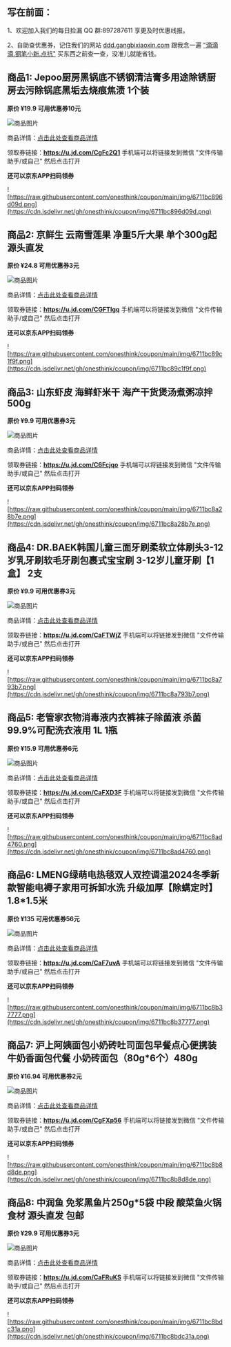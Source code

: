 ## 写在前面：

1、欢迎加入我们的每日捡漏 QQ 群:897287611 享更及时优惠线报。

2、自助查优惠券，记住我们的网站 [ddd.gangbixiaoxin.com](https://ddd.gangbixiaoxin.com) 跟我念一遍 ["滴滴滴.钢笔小新.点抗"](https://ddd.gangbixiaoxin.com) 买东西之前查一查，没准儿就能省钱。

## 商品1: Jepoo厨房黑锅底不锈钢清洁膏多用途除锈厨房去污除锅底黑垢去烧痕焦渍 1个装

**原价 ¥19.9 可用优惠券10元**

![商品图片](http://img14.360buyimg.com/n1/jfs/t1/74987/7/20830/146970/62cae36bEc513a693/d6f967655c35d04b.jpg)

商品详情：[点击此处查看商品详情](https://union-click.jd.com/jdc?e=1003156031&amp;p=JF8BAdEJK1olXwQBXVpVDUMUAl8IGloRWgYDV1teCEgVAF9MRANLAjZbERscSkAJHTRQRA1CCVkdDwtCWhVLHTdNTwcKBENeCVAfUg8bVGphHj1HOX5YAhZcdxETRw5gbTpzNAd1OlwZUDMSQQpOfVhAFnJqJhU6flxXDxtxaz5hPnlFIDclYTxOYC18RCNNOWJ2EigvVTl1ShdOey5mJGFbBhcpakpxYSZoWy93B2RgVSIbfzJrUBhrZAxhJG5hIxcIST1-YwpzfCcTOE5hIjkCViNFZRNbewF-H3FdKD4qQTBSdDB8cjhcFFh0LSUkaChgRBhxbztsPlNDNCw1aD9fYDN_Yi98KV99ESkCcBMne2kIbyRpBm5gTiBedwtMeBRuel5wCwoOZF9tC0oXBGYOHF0cWDYyVF5tSSUTC2oAH1klXDYCUl1VC0sTBG8JGFwSbQYKU26KpfPCid7dk-LBw47V7fmIgffDnec4K2sWbQYDVVxdDEwWAW84K1sWbQUyCjBcW00VAG8KHTVJXlIBBxxbCSUXBGwOHFwVXDYAVV9fCnsnMzgNcl5zD2J6DggVCTRNBytpcy10O28DIzBfTBNvBi1tXT0WCE12PCwWbz0nA18)

领取券链接：**https://u.jd.com/CgFc2Q1** 手机端可以将链接发到微信 "文件传输助手/或自己" 然后点击打开

**还可以京东APP扫码领券**

![https://raw.githubusercontent.com/onesthink/coupon/main/img/6711bc896d09d.png](https://cdn.jsdelivr.net/gh/onesthink/coupon/img/6711bc896d09d.png)

## 商品2: 京鲜生 云南雪莲果 净重5斤大果 单个300g起 源头直发

**原价 ¥24.8 可用优惠券3元**

![商品图片](http://img14.360buyimg.com/n1/jfs/t1/36942/5/23357/89426/66bdbd2dF791026f4/3d3dbb6dad6005ae.jpg)

商品详情：[点击此处查看商品详情](https://union-click.jd.com/jdc?e=1003156031&amp;p=JF8BAZ4JK1olXDYCVV9dCE4WBWYBEl8lGVlaCgFtUQ5SQi0DBUVOBVlUAwoCFxBCHD1WR0VNGFJeSwcYVBYZQTVMFyVKGXpJBwY2bz1eCjwBGw9TNHQCNTsnaCUVYApuRDtBI34HECAdAQhfSjQfW1dhJHZnIz0-SD9-UTxxaFtWJXNmMjwHdElgYWZbeQF1GXJZLA4_QStcYA0BSD9mPQRiHFcOahFCRhl6czxuPmVcI1wHaz90aC9_byxICH9DFzgvCSt-WgdAYyJhOHJLHR0qcR1EdAx_TGt2VANdLwI9ei4TWypoGSRKK2RACl4bBEcnAl8LGlsSVAAFUldYOHsXA19edVsUXAcHU1deD04nAl8IHVgdXgYGU15dDk8VM28AHGvC8L7X3u-IgPLDneffovzA1LrWytZtOHsUM28JGlkVWQEDVl5tOEsUM2w4RTUUDgEHAF9ZDyVLADsLSB5HBWgCU1hYAU8SBV8KGloXXzYyZCACTDdcUDdjfC1cVFULVAobYTkXYgpyezUXPmNkCz4JdjMSRxFIEhhdFF0yVG4)

领取券链接：**https://u.jd.com/CGFTlgq** 手机端可以将链接发到微信 "文件传输助手/或自己" 然后点击打开

**还可以京东APP扫码领券**

![https://raw.githubusercontent.com/onesthink/coupon/main/img/6711bc89c1f9f.png](https://cdn.jsdelivr.net/gh/onesthink/coupon/img/6711bc89c1f9f.png)

## 商品3: 山东虾皮 海鲜虾米干 海产干货煲汤煮粥凉拌 500g

**原价 ¥9.9 可用优惠券3元**

![商品图片](http://img14.360buyimg.com/n1/jfs/t1/93967/38/52179/133698/6711147aFd868a350/d968311cc609e0d0.jpg)

商品详情：[点击此处查看商品详情](https://union-click.jd.com/jdc?e=1003156031&amp;p=JF8BAboJK1olXwIHVFpdD0oQA18IGlsVWQEFVVZdDE0eB19MRANLAjZbERscSkAJHTRQRA1CCVkdDwtCWhVLHTdNTwcKBENeCVAfUg8bfDxzXyRcBlRRAxpdATVRQWZsZSRIBWRXOlw2YThESyxsch5mJGZwHDUhUVxXDxtxazliPnVcI1wtWDx0cC5-cj9NOWVyEj0VUiJ1Sm5Oey5lPWFbEhcpektuYSYJWy9nAHVgHV8baElrUw9RZAxhJG5lLT0ISz9IYwlzfSdrClllBDw-YBFjWylQbDhyHHB7MDgke0tQdAt8D1lgbWdUHT4NfCJgYBBMayl8JkZ7LSkiYDsbD18JK1gUXQELUllbAU4nM28IKwl7hK6Njdvx0ceJ2uiKSRpXir2mg_vSOEonA2kLE1gVWQECVl5eD3sXC2g4zPatiIyzgdbk3NWf1NavztKpiZiKZG5tC3sXAm4KG18SXAQCZG5dC3sUMzFmGggSWFIDUV8zVEhDADxMTwF7XQEEUF9cDUMnAW4JGVklbTZ9ByUZdwJMUTxfX1scI0BAXTojdxZPYTpmGTB8LlVKFzo0TThuYx1AcCdMbQYy)

领取券链接：**https://u.jd.com/C6Fcjqo** 手机端可以将链接发到微信 "文件传输助手/或自己" 然后点击打开

**还可以京东APP扫码领券**

![https://raw.githubusercontent.com/onesthink/coupon/main/img/6711bc8a28b7e.png](https://cdn.jsdelivr.net/gh/onesthink/coupon/img/6711bc8a28b7e.png)

## 商品4: DR.BAEK韩国儿童三面牙刷柔软立体刷头3-12岁乳牙刷软毛牙刷包裹式宝宝刷 3-12岁儿童牙刷【1盒】 2支

**原价 ¥9.9 可用优惠券3元**

![商品图片](http://img14.360buyimg.com/n1/jfs/t1/182832/24/47025/99017/666e708bF79378e3a/f4a5ccea70fbc7e7.jpg)

商品详情：[点击此处查看商品详情](https://union-click.jd.com/jdc?e=1003156031&amp;p=JF8BAdsJK1olXwIHVl1fAE8WCl8IGlsUWgALVVhdD00QBV9MRANLAjZbERscSkAJHTRQRA1CCVkdDwtCWhVLHTdNTwcKBENeCVAfUg8bZRdeRj1PGFJ1LytaWC9EYywLXB1nC3BXOlwtahNvaxIBTwdNVQQCIAsPUFxXDxtxazliLnlDIjctbDx0fC5_GQlNOWJiEj4VVTJ1Aj1OeD5mLmFbEhc-ekpEYSZoWyxnB2ZgVSobfElnYRtBUgxhJG5rIxcISjx-UT9zfCcTOE5hIjkCViNFZRNvbz9AA3JrDSg-UjsRY21aciJ2Dw9iJiUufCh8Rxlxezl1BG1AIAEPWCh1YCh8cg1zKk9xECkCaC9sY3sKbk8XKDZcABU9TRMQeAoNRwYPBU90MwAcdTJnD2M4GmsWXAYFXVhaDkISM18IG2tUMwYHU1ZYC08QM244G10WVQUCUFldDEoTAV8IE1wliqu6gdTs3cOu1_GAzOKyiI--gMDVOHsnAF8IGloXXQIFVVxdOHsXAF8LKwV7XFUFUVddCE55X2xcGAhSGwVsVFlUCkgWAm44GVoUXwQyZG47cB1KZTVNTyxuKAFSMA09S0hQRR1ebQ57X3ZgDCY1dUJDXzcAGVthCFRaZF5t)

领取券链接：**https://u.jd.com/CaFTWjZ** 手机端可以将链接发到微信 "文件传输助手/或自己" 然后点击打开

**还可以京东APP扫码领券**

![https://raw.githubusercontent.com/onesthink/coupon/main/img/6711bc8a793b7.png](https://cdn.jsdelivr.net/gh/onesthink/coupon/img/6711bc8a793b7.png)

## 商品5: 老管家衣物消毒液内衣裤袜子除菌液 杀菌99.9%可配洗衣液用 1L 1瓶

**原价 ¥15.9 可用优惠券6元**

![商品图片](http://img14.360buyimg.com/n1/jfs/t1/125235/2/46241/127092/66bc6b8eFd83ac12a/aaabf0176b6c1924.jpg)

商品详情：[点击此处查看商品详情](https://union-click.jd.com/jdc?e=1003156031&amp;p=JF8BAdsJK1olXgEEXFpfCEwUCl8IGlsVXg8CVFpbAUgWAF9MRANLAjZbERscSkAJHTRQRA1CCVkdDwtCWhVLHTdNTwcKBENeCVAfUg8beyt1bzJ8IXMHHSM1Dz98WxUBYAZMOWQGOlxYCRRTfzxYZj5xC0ZqLgwcD1xXDxtxazliPlNeICcpbj9eAy18ciNNOWVQEikVUi11AhtOeC5lPmFbEhc-aktgYSZ4WyxnB2VgHQwbfzJkdRhrGwxhJG5SIwcuSz9-VQ9zfCcTOE5hIjkCViNFZRB-bBJ2GnJrASw9UR5IdDBaci9mLkd0JikuawJvChlxfz91PmVGICcLaD9lYCh8cg1yKmVhESkkYChsY3sKbk8XKDYEVS5ZdkhtawoWGC9NPgJnFkBYYCt3D2M4GmsWXAYFXVhaDkISM18IG2tUMwYDXFddDUMeM244G10WVQUCUFtYDE0SAV8IE1wliqu6gdTs3cOu1_GAzOKyiI--gMDVOHsnAF8IGloXXQIFVVxdOHsXAF8LKwV7XFUFUQ5cWEp5X2xcGFIdVQZsVFlbCkgXBWY4GVoUXwQyZG4lTDZjagZ0bl5cIG4FIDUFckJsXjZseV97XwMDCxohWxtqZgteWzNvD0cFZF5t)

领取券链接：**https://u.jd.com/CaFXD3F** 手机端可以将链接发到微信 "文件传输助手/或自己" 然后点击打开

**还可以京东APP扫码领券**

![https://raw.githubusercontent.com/onesthink/coupon/main/img/6711bc8ad4760.png](https://cdn.jsdelivr.net/gh/onesthink/coupon/img/6711bc8ad4760.png)

## 商品6: LMENG绿萌电热毯双人双控调温2024冬季新款智能电褥子家用可拆卸水洗 升级加厚【除螨定时】1.8*1.5米

**原价 ¥135 可用优惠券56元**

![商品图片](http://img14.360buyimg.com/n1/jfs/t1/194138/1/48863/87266/67022dffF3dbb231b/790a1bcffd85ed32.jpg)

商品详情：[点击此处查看商品详情](https://union-click.jd.com/jdc?e=1003156031&amp;p=JF8BAdsJK1olXwIHV1hdDkwVB18IGlsVWQAFVFleAE4XAF9MRANLAjZbERscSkAJHTRQRA1CCVkdDwtCWhVLHTdNTwcKBENeCVAfUg8bUDNKeRlnOnUFIV4JDwleeQZRZg9GJWdxOlxeDhVLRGZNfFtvG0MHHVYnClxXDxtxazliPnVDI1wpbzxOSi98YiNNOWViEikVUht1ShNObBBlO2FbMBcpekp-YW5aWy13AHZgHV8bf0lFZBhreAxhJFRnIz06VD8VZw1zfCcTOE5hIjkCViNFZRB4bwJpVWZdPDc-UTsfYB10cjtmXAFiVjoNfxJgQhhxbzJhPgZHIic1aCtPYCh8Yg13JGV9FCg0fC9sY3sKbk8XKDZ6AxoiDxJyAAx9YVp3NGFKVTomEgtRD2M4GmsWXAYFXVhaDkISM18IG2tUMwYEUlxaD0sRM244G10WVQUCUF9YCkoTBl8IE1wliqu6gdTs3cOu1_GAzOKyiI--gMDVOHsnAF8IGloXXQIFVVxdOHsXAF8LKwV7XFUKVF9fXUl5X2xcGxBJBlJsVFZaCUsfAG84GVoUXwQyZG4OVAl1QR1vaFxgXVIFFhcnYRJqVzxweih7XwUECgIaAQ5wAxVOXl5cVXwAZF5t)

领取券链接：**https://u.jd.com/CaF7uvA** 手机端可以将链接发到微信 "文件传输助手/或自己" 然后点击打开

**还可以京东APP扫码领券**

![https://raw.githubusercontent.com/onesthink/coupon/main/img/6711bc8b37777.png](https://cdn.jsdelivr.net/gh/onesthink/coupon/img/6711bc8b37777.png)

## 商品7: 沪上阿姨面包小奶砖吐司面包早餐点心便携装牛奶香面包代餐 小奶砖面包（80g*6个）480g

**原价 ¥16.94 可用优惠券2元**

![商品图片](http://img14.360buyimg.com/n1/jfs/t1/110307/36/54069/92706/67114ad4F6fbb8b12/5d9eed5bfa087a60.jpg)

商品详情：[点击此处查看商品详情](https://union-click.jd.com/jdc?e=1003156031&amp;p=JF8BAa0JK1olXwIDUlhaDEkUBV8IGlodWwcCXFlYAE0fA19MRANLAjZbERscSkAJHTRQRA1CCVkdDwtCWhVLHTdNTwcKBENeCVAfUg8bdgtWYh1WBFMKUCxVdSlieipaWTh9PnEFOlwud0pzdwoOEl1RK35qAywcQVxXDxtxaz5sPn1GICcHbz9kSi5-Yi9NOWJ2Eik_VTt1ShNObD5mLWFYBhcqektuYW54WyxNAHFgHTobfwN_UBtSZAxhJG5mIy0mSj1uUQxzfSdrCllQNDsAAQN1ZhdQbDh2HHF7KDskewJTdBt8D1lgbVRbEiUNch5oYB1MSz9rXVxKHAINFjsbD18JK1gUXQELUllbAU4nM28IKxp7XQICV19VAEknAl8IHVgdXgYGU11cAEgVM28AHGvC8L7X3u-IgPLDneffovzA1LrWytZtOHsUM28JGlkVWQEDVl5tOEsUM2w4RTUUDgAAVQ1UCSVLADsLSVpCW2gCU1tYAU8eAl8KGloXXzYyZCs5VjJRQDZdE19nVXtgIScYWgl0awx_HDUXLnkDMCo4DkIRRxlwcwxnHE8yVG4)

领取券链接：**https://u.jd.com/CgFXp56** 手机端可以将链接发到微信 "文件传输助手/或自己" 然后点击打开

**还可以京东APP扫码领券**

![https://raw.githubusercontent.com/onesthink/coupon/main/img/6711bc8b8d8de.png](https://cdn.jsdelivr.net/gh/onesthink/coupon/img/6711bc8b8d8de.png)

## 商品8: 中润鱼 免浆黑鱼片250g*5袋 中段 酸菜鱼火锅食材 源头直发 包邮

**原价 ¥29.9 可用优惠券3元**

![商品图片](http://img14.360buyimg.com/n1/jfs/t1/48283/5/26092/165983/66beba21Fd595cd6b/7ad9a4dd92422158.jpg)

商品详情：[点击此处查看商品详情](https://union-click.jd.com/jdc?e=1003156031&amp;p=JF8BAacJK1olXwIHVl1eCUoVCl8IGloVXA8KVFhYCkonRzBQRQQlBENHFRxWFlVMWzBeTA9KQl1XSwwDVFVPRjtUBAJQAVsMFgQZBDNTfhthcidgWE9_DjsJdxtPChRVU11iI2gAUV8CTDdEUxJtXTtnGlhEB1lKSEdjeh9tbDhyAXB7IDopeyBTexpsfTlPIQR1NlcOahF3RxtTYwt3FGZJNzxUWy9kY21oU1JGP1xXESgvYCxsYAxWbFlPPnJhPx4qfDxKVhZJWD1nXGZrDTYVcDJjZhtBUhhiJFBRIz0qX3sTYh1YawFqJGZYJj8adyx8ZBBBZAR1UQoyVW5eCUsQCmkPHVIQbTYCVG4fZhdFQS5SQBlMFU8yVW5dDkgfAG8MHFgWWAMDZF5VD3vArtfdkerA1b_WytaKsezCitPchdMlbTYBZF5cCUkXB2gJGVslbQYBZF1tViUWUGgNElsWWWheVwpeWktKWgEIHFIXWAMCUm5fCUoVAV84KyNRIHJrPSIoDQJqWQpcZAtNVH1fHFgqdiUVBm5XXydGDXtnEj4vTxVRUGg4G2s)

领取券链接：**https://u.jd.com/CaFRuKS** 手机端可以将链接发到微信 "文件传输助手/或自己" 然后点击打开

**还可以京东APP扫码领券**

![https://raw.githubusercontent.com/onesthink/coupon/main/img/6711bc8bdc31a.png](https://cdn.jsdelivr.net/gh/onesthink/coupon/img/6711bc8bdc31a.png)

